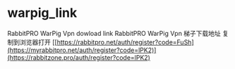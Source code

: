 # warpig_link
RabbitPRO WarPig Vpn dowload link
RabbitPRO WarPig Vpn 梯子下载地址 复制到浏览器打开
[[https://rabbitpro.net/auth/register?code=FuSh](https://myrabbitpro.net/auth/register?code=lPK2)](https://rabbitzone.pro/auth/register?code=lPK2)
